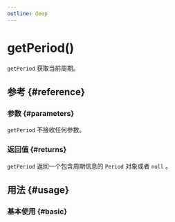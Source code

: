 ```yaml
---
outline: deep
---
```


# getPeriod()
`getPeriod` 获取当前周期。

## 参考 {#reference}
<!--@include: @/@views/api/references/instance/getPeriod.md-->

### 参数 {#parameters}
`getPeriod` 不接收任何参数。

### 返回值 {#returns}
`getPeriod` 返回一个包含周期信息的 `Period` 对象或者 `null` 。


## 用法 {#usage}
<script setup>
import GetPeriod from '../../@views/api/samples/getPeriod/index.vue'
</script>

### 基本使用 {#basic}
<GetPeriod/>